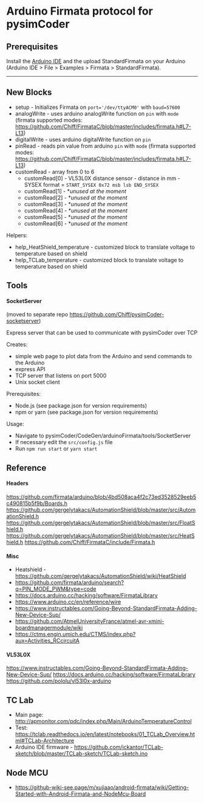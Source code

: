 # Arduino Firmata protocol for pysimCoder

## Prerequisites

Install the [Arduino IDE](https://www.arduino.cc/en/software) and the upload StandardFirmata on your Arduino (Arduino
IDE > File > Examples > Firmata > StandardFirmata).

---

## New Blocks

- setup - Initializes Firmata on `port='/dev/ttyACM0'` with `baud=57600`
- analogWrite - uses arduino analogWrite function on `pin` with `mode` (firmata supported
  modes: https://github.com/Chiff/FirmataC/blob/master/includes/firmata.h#L7-L13)
- digitalWrite - uses arduino digitalWrite function on `pin`
- pinRead - reads pin value from arduino `pin` with `mode` (firmata supported
  modes: https://github.com/Chiff/FirmataC/blob/master/includes/firmata.h#L7-L13)
- customRead - array from 0 to 6
  - customRead[0] - VL53L0X distance sensor - distance in mm - SYSEX format = `START_SYSEX 0x72 msb lsb END_SYSEX`
  - customRead[1] - **unused at the moment*
  - customRead[2] - **unused at the moment*
  - customRead[3] - **unused at the moment*
  - customRead[4] - **unused at the moment*
  - customRead[5] - **unused at the moment*
  - customRead[6] - **unused at the moment*

Helpers:

- help_HeatShield_temperature - customized block to translate voltage to temperature based on shield
- help_TCLab_temperature - customized block to translate voltage to temperature based on shield

## Tools

#### SocketServer

(moved to separate repo https://github.com/Chiff/pysimCoder-socketserver)

Express server that can be used to communicate with pysimCoder over TCP

Creates:

- simple web page to plot data from the Arduino and send commands to the Arduino
- express API
- TCP server that listens on port 5000
- Unix socket client

Prerequisites:

- Node.js (see package.json for version requirements)
- npm or yarn (see package.json for version requirements)

Usage:

- Navigate to pysimCoder/CodeGen/arduinoFirmata/tools/SocketServer
- If necessary edit the `src/config.js` file
- Run `npm run start` or `yarn start`

## Reference

#### Headers

https://github.com/firmata/arduino/blob/4bd508aca4f2c73ed3528529eeb5c490815b5f9b/Boards.h
https://github.com/gergelytakacs/AutomationShield/blob/master/src/AutomationShield.h
https://github.com/gergelytakacs/AutomationShield/blob/master/src/FloatShield.h
https://github.com/gergelytakacs/AutomationShield/blob/master/src/HeatShield.h
https://github.com/Chiff/FirmataC/include/Firmata.h

#### Misc

- Heatshield - https://github.com/gergelytakacs/AutomationShield/wiki/HeatShield
- https://github.com/firmata/arduino/search?q=PIN_MODE_PWM&type=code
- https://docs.arduino.cc/hacking/software/FirmataLibrary
- https://www.arduino.cc/en/reference/wire
- https://www.instructables.com/Going-Beyond-StandardFirmata-Adding-New-Device-Sup/
- https://github.com/AtmelUniversityFrance/atmel-avr-xmini-boardmanagermodule/wiki
- https://ctms.engin.umich.edu/CTMS/index.php?aux=Activities_RCcircuitA

#### VL53L0X

https://www.instructables.com/Going-Beyond-StandardFirmata-Adding-New-Device-Sup/
https://docs.arduino.cc/hacking/software/FirmataLibrary
https://github.com/pololu/vl53l0x-arduino

## TC Lab

- Main page: http://apmonitor.com/pdc/index.php/Main/ArduinoTemperatureControl
- Test: https://tclab.readthedocs.io/en/latest/notebooks/01_TCLab_Overview.html#TCLab-Architecture
- Arduino IDE firmware - https://github.com/jckantor/TCLab-sketch/blob/master/TCLab-sketch/TCLab-sketch.ino

## Node MCU

- https://github-wiki-see.page/m/xujiaao/android-firmata/wiki/Getting-Started-with-Android-Firmata-and-NodeMcu-Board
